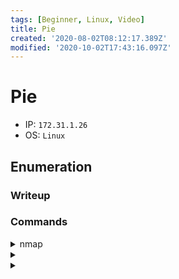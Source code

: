 ```yaml
---
tags: [Beginner, Linux, Video]
title: Pie
created: '2020-08-02T08:12:17.389Z'
modified: '2020-10-02T17:43:16.097Z'
---
```


# Pie
- IP: `172.31.1.26`
- OS: `Linux`
## Enumeration
### Writeup
### Commands
<details>
<summary>nmap</summary>

- ``
```

```
</details>

<details>
<summary></summary>

- ``
```

```
</details>

<details>
<summary></summary>

- ``
```

```
</details>
